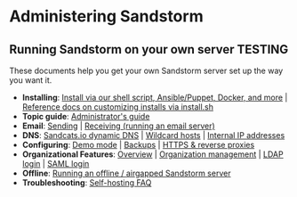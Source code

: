 # Administering Sandstorm

## Running Sandstorm on your own server TESTING

These documents help you get your own Sandstorm server set up the way you want it.

* **Installing**: [Install via our shell script, Ansible/Puppet, Docker, and more](install.md) | [Reference docs on customizing installs via install.sh](administering/install-script.md)
* **Topic guide**: [Administrator's guide](administering/guide.md)
* **Email**: [Sending](administering/email.md#outgoing-smtp) | [Receiving (running an email server)](administering/email.md#outbound-email-steps)
* **DNS**: [Sandcats.io dynamic DNS](administering/sandcats.md) | [Wildcard hosts](administering/wildcard.md) | [Internal IP addresses](administering/faq.md#how-do-i-use-sandstorm-with-an-internal-ip-address)
* **Configuring**: [Demo mode](administering/demo.md) | [Backups](administering/backups.md) | [HTTPS & reverse proxies](administering/ssl.md) <!-- [Login providers]() -->
* **Organizational Features**: [Overview](administering/for-work.md) | [Organization management](administering/for-work.md#defining-an-organization-and-its-impact-on-permissions) | [LDAP login](administering/for-work.md#authentication-provider-ldap) | [SAML login](administering/for-work.md#authentication-provider-saml-20)
* **Offline**: [Running an offline / airgapped Sandstorm server](administering/offline.md)
* **Troubleshooting**: [Self-hosting FAQ](administering/faq.md)
